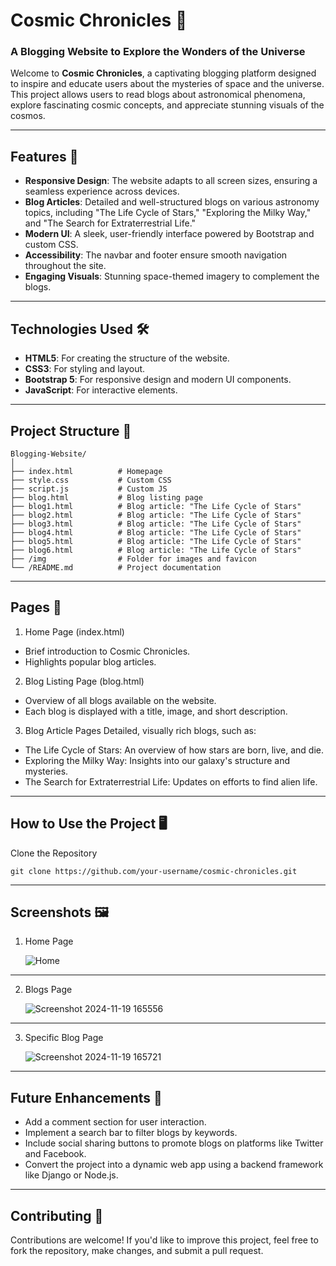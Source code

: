 # Cosmic Chronicles 🌌  
### A Blogging Website to Explore the Wonders of the Universe  

Welcome to **Cosmic Chronicles**, a captivating blogging platform designed to inspire and educate users about the mysteries of space and the universe. This project allows users to read blogs about astronomical phenomena, explore fascinating cosmic concepts, and appreciate stunning visuals of the cosmos.

---

## Features 🚀  

- **Responsive Design**: The website adapts to all screen sizes, ensuring a seamless experience across devices.  
- **Blog Articles**: Detailed and well-structured blogs on various astronomy topics, including "The Life Cycle of Stars," "Exploring the Milky Way," and "The Search for Extraterrestrial Life."  
- **Modern UI**: A sleek, user-friendly interface powered by Bootstrap and custom CSS.  
- **Accessibility**: The navbar and footer ensure smooth navigation throughout the site.  
- **Engaging Visuals**: Stunning space-themed imagery to complement the blogs.  

---

## Technologies Used 🛠  

- **HTML5**: For creating the structure of the website.  
- **CSS3**: For styling and layout.  
- **Bootstrap 5**: For responsive design and modern UI components.  
- **JavaScript**: For interactive elements.  

---

## Project Structure 📂  

```plaintext
Blogging-Website/
│
├── index.html          # Homepage
├── style.css           # Custom CSS
├── script.js           # Custom JS
├── blog.html           # Blog listing page
├── blog1.html          # Blog article: "The Life Cycle of Stars"
├── blog2.html          # Blog article: "The Life Cycle of Stars"
├── blog3.html          # Blog article: "The Life Cycle of Stars"
├── blog4.html          # Blog article: "The Life Cycle of Stars"
├── blog5.html          # Blog article: "The Life Cycle of Stars"
├── blog6.html          # Blog article: "The Life Cycle of Stars"
├── /img                # Folder for images and favicon
└── /README.md          # Project documentation
```

---

## Pages 📄
1. Home Page (index.html)

- Brief introduction to Cosmic Chronicles.
- Highlights popular blog articles.

2. Blog Listing Page (blog.html)

- Overview of all blogs available on the website.
- Each blog is displayed with a title, image, and short description.

3. Blog Article Pages
Detailed, visually rich blogs, such as:

- The Life Cycle of Stars: An overview of how stars are born, live, and die.
- Exploring the Milky Way: Insights into our galaxy's structure and mysteries.
- The Search for Extraterrestrial Life: Updates on efforts to find alien life.

---

## How to Use the Project 🖥

Clone the Repository

`git clone https://github.com/your-username/cosmic-chronicles.git`

---

## Screenshots 🖼

1. Home Page
   
   ![Home](https://github.com/user-attachments/assets/54241e4f-811b-4dc0-a1c9-2d73a7817d33)

---

2. Blogs Page
   
   ![Screenshot 2024-11-19 165556](https://github.com/user-attachments/assets/83081efb-f9f8-4078-b005-17b0d46ac991)

---

3. Specific Blog Page
   
   ![Screenshot 2024-11-19 165721](https://github.com/user-attachments/assets/034fef5f-5328-41d0-9626-80ada5ea0ea9)

---

## Future Enhancements 🔮

- Add a comment section for user interaction.
- Implement a search bar to filter blogs by keywords.
- Include social sharing buttons to promote blogs on platforms like Twitter and Facebook.
- Convert the project into a dynamic web app using a backend framework like Django or Node.js.

---

## Contributing 🤝

Contributions are welcome! If you'd like to improve this project, feel free to fork the repository, make changes, and submit a pull request.